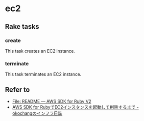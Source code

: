 # ec2

## Rake tasks

### create

This task creates an EC2 instance.

### terminate

This task terminates an EC2 instance.

## Refer to

* [File: README — AWS SDK for Ruby V2](http://docs.aws.amazon.com/sdkforruby/api/index.html#API_Clients__aws-sdk-core_gem_)
* [AWS SDK for RubyでEC2インスタンスを起動して削除するまで - okochangのインフラ日誌](http://okochang.hatenablog.jp/entry/2013/02/23/112737)
